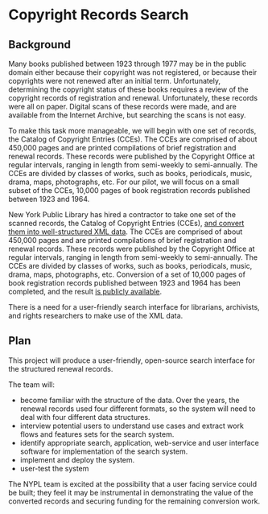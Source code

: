 # Copyright Records Search

## Background

Many books published between 1923 through 1977 may be in the public domain either because their copyright was not registered, or because their copyrights were not renewed after an initial term. Unfortunately, determining the copyright status of these books requires a review of the copyright records of registration and renewal. Unfortunately, these records were all on paper. Digital scans of these records were made, and are available from the Internet Archive, but searching the scans is not easy.

To make this task more manageable, we will begin with one set of records, the Catalog of Copyright Entries (CCEs). The CCEs are comprised of about 450,000 pages and are printed compilations of brief registration and renewal records. These records were published by the Copyright Office at regular intervals, ranging in length from semi-weekly to semi-annually. The CCEs are divided by classes of works, such as books, periodicals, music, drama, maps, photographs, etc. For our pilot, we will focus on a small subset of the CCEs, 10,000 pages of book registration records published between 1923 and 1964.

New York Public Library has hired a contractor to take one set of the scanned records, the Catalog of Copyright Entries (CCEs), [and convert them into well-structured XML data](https://www.nypl.org/blog/2018/03/30/unlocking-record-american-creativity). The CCEs are comprised of about 450,000 pages and are printed compilations of brief registration and renewal records. These records were published by the Copyright Office at regular intervals, ranging in length from semi-weekly to semi-annually. The CCEs are divided by classes of works, such as books, periodicals, music, drama, maps, photographs, etc. Conversion of a set of 10,000 pages of book registration records published between 1923 and 1964 has been completed, and the result [is publicly available](https://github.com/NYPL/catalog_of_copyright_entries_project).

There is a need for a user-friendly search interface for librarians, archivists, and rights researchers to make use of the XML data.

## Plan

This project will produce a user-friendly, open-source search interface for the structured renewal records.

The team will:

 - become familiar with the structure of the data. Over the years, the renewal records used four different formats, so the system will need to deal with four different data structures.
 - interview potential users to understand use cases and extract work flows and features sets for the search system.
 - identify appropriate search, application, web-service and user interface software for implementation of the search system.
 - implement and deploy the system.
 - user-test the system
 
The NYPL team is excited at the possibility that a user facing service could be built; they feel it may be instrumental in demonstrating the value of the converted records and securing funding for the remaining conversion work. 